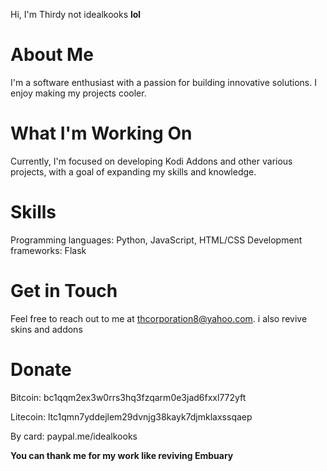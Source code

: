 Hi, I'm Thirdy not idealkooks **lol**

# About Me

I'm a software enthusiast with a passion for building innovative solutions. I enjoy making my projects cooler.

# What I'm Working On

Currently, I'm focused on developing Kodi Addons and other various projects, with a goal of expanding my skills and knowledge.
# Skills

Programming languages: Python, JavaScript, HTML/CSS
Development frameworks: Flask
# Get in Touch

Feel free to reach out to me at thcorporation8@yahoo.com.
i also revive skins and addons

# Donate
Bitcoin: bc1qqm2ex3w0rrs3hq3fzqarm0e3jad6fxxl772yft

Litecoin: ltc1qmn7yddejlem29dvnjg38kayk7djmklaxssqaep

By card: paypal.me/idealkooks

**You can thank me for my work like reviving Embuary**

